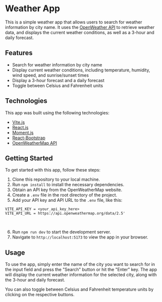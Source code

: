 # Weather App

This is a simple weather app that allows users to search for weather information by city name. It uses the [OpenWeather API](https://openweathermap.org/) to retrieve weather data, and displays the current weather conditions, as well as a 3-hour and daily forecast.

## Features

- Search for weather information by city name
- Display current weather conditions, including temperature, humidity, wind speed, and sunrise/sunset times
- Display a 3-hour forecast and a daily forecast
- Toggle between Celsius and Fahrenheit units

## Technologies

This app was built using the following technologies:

- [Vite.js](https://vitejs.dev/)
- [React.js](https://ru.reactjs.org/)
- [Moment.js](https://momentjs.com/)
- [React-Bootstrap](https://react-bootstrap.netlify.app/)
- [OpenWeatherMap API](https://openweathermap.org/)

## Getting Started

To get started with this app, follow these steps:

1. Clone this repository to your local machine.<br />
2. Run ```npm install``` to install the necessary dependencies.<br />
3. Obtain an API key from the OpenWeatherMap website.<br />
4. Create a ```.env``` file in the root directory of the project.<br />
5. Add your API key and API URL to the ```.env``` file, like this: 

```
VITE_API_KEY = <your_api_key_here>
VITE_API_URL = https://api.openweathermap.org/data/2.5'
```
<br />

6. Run ```npm run dev``` to start the development server.<br />
7. Navigate to ```http://localhost:5173``` to view the app in your browser.

## Usage

To use the app, simply enter the name of the city you want to search for in the input field and press the "Search" button or hit the "Enter" key. The app will display the current weather information for the selected city, along with the 3-hour and daily forecast.

You can also toggle between Celsius and Fahrenheit temperature units by clicking on the respective buttons.